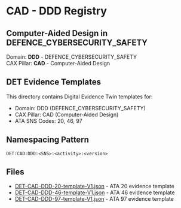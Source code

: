 # CAD - DDD Registry

## Computer-Aided Design in DEFENCE_CYBERSECURITY_SAFETY

Domain: **DDD** - DEFENCE_CYBERSECURITY_SAFETY  
CAX Pillar: **CAD** - Computer-Aided Design

## DET Evidence Templates

This directory contains Digital Evidence Twin templates for:
- Domain: DDD (DEFENCE_CYBERSECURITY_SAFETY)
- CAX Pillar: CAD (Computer-Aided Design)
- ATA SNS Codes: 20, 46, 97

## Namespacing Pattern
```
DET:CAD:DDD:<SNS>:<activity>:<version>
```

## Files
- [DET-CAD-DDD-20-template-V1.json](DET-CAD-DDD-20-template-V1.json) - ATA 20 evidence template
- [DET-CAD-DDD-46-template-V1.json](DET-CAD-DDD-46-template-V1.json) - ATA 46 evidence template
- [DET-CAD-DDD-97-template-V1.json](DET-CAD-DDD-97-template-V1.json) - ATA 97 evidence template
